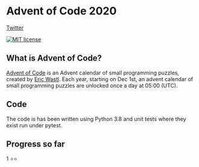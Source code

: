 # Advent of Code 2020

[Twitter](https://twitter.com/datascience_fun)

[![MIT license](https://img.shields.io/badge/License-MIT-blue.svg)](https://opensource.org/licenses/MIT)


## What is Advent of Code?
[Advent of Code](http://adventofcode.com) is an Advent calendar of small programming puzzles, created by [Eric Wastl](https://twitter.com/ericwastl). Each year, starting on Dec 1st, an advent calendar of small programming puzzles are unlocked once a day at 05:00 (UTC).

## Code
The code is has been written using Python 3.8 and unit tests where they exist run under pytest.

## Progress so far

1 ⭐️⭐️

